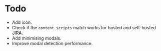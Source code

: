 # Todo

* Add icon.
* Check if the `content_scripts` match works for hosted and self-hosted JIRA.
* Add minimising modals.
* Improve modal detection performance.